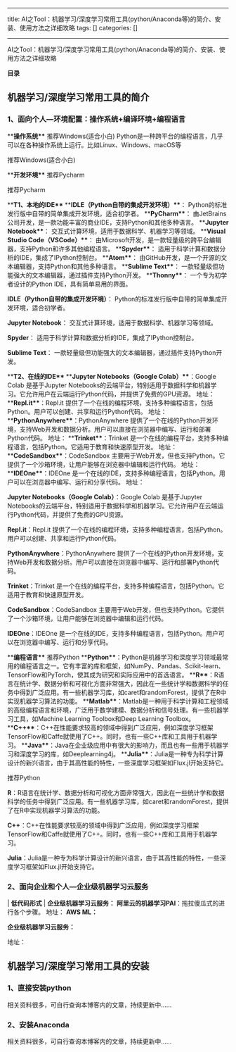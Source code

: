 
--- 
title:  AI之Tool：机器学习/深度学习常用工具(python/Anaconda等)的简介、安装、使用方法之详细攻略 
tags: []
categories: [] 

---
AI之Tool：机器学习/深度学习常用工具(python/Anaconda等)的简介、安装、使用方法之详细攻略





**目录**



















## **<strong><strong>机器学习/深度学习常用工具的简介**</strong></strong>

### **<strong><strong>1、面向个人—环境配置：操作系统+编译环境+编程语言**</strong></strong>
<td style="width:82px;"> **<strong>操作系统**</strong> </td><td style="width:606px;"> 推荐Windows(适合小白) Python是一种跨平台的编程语言，几乎可以在各种操作系统上运行。比如Linux、Windows、macOS等 </td>

推荐Windows(适合小白)
<td rowspan="3" style="width:82px;"> **<strong>开发环境**</strong> </td><td style="width:606px;"> 推荐Pycharm </td>

推荐Pycharm
<td style="width:606px;"> **<strong>T1、本地的IDE**</strong> **<strong>IDLE（Python自带的集成开发环境）**</strong>： Python的标准发行版中自带的简单集成开发环境，适合初学者。 **<strong>PyCharm**</strong>： 由JetBrains公司开发，是一款功能丰富的商业IDE，支持Python和其他多种语言。 **<strong>Jupyter Notebook**</strong>： 交互式计算环境，适用于数据科学、机器学习等领域。 **<strong>Visual Studio Code（VSCode）**</strong>： 由Microsoft开发，是一款轻量级的跨平台编辑器，支持Python和许多其他编程语言。 **<strong>Spyder**</strong>： 适用于科学计算和数据分析的IDE，集成了IPython控制台。 **<strong>Atom**</strong>： 由GitHub开发，是一个开源的文本编辑器，支持Python和其他多种语言。 **<strong>Sublime Text**</strong>： 一款轻量级但功能强大的文本编辑器，通过插件支持Python开发。 **<strong>Thonny**</strong>： 一个专为初学者设计的Python IDE，具有简单易用的界面。 </td>

**<strong>IDLE（Python自带的集成开发环境）**</strong>： Python的标准发行版中自带的简单集成开发环境，适合初学者。

**<strong>Jupyter Notebook**</strong>： 交互式计算环境，适用于数据科学、机器学习等领域。

**<strong>Spyder**</strong>： 适用于科学计算和数据分析的IDE，集成了IPython控制台。

**<strong>Sublime Text**</strong>： 一款轻量级但功能强大的文本编辑器，通过插件支持Python开发。
<td style="width:606px;"> **<strong>T2、在线的IDE**</strong> **<strong>Jupyter Notebooks（Google Colab）**</strong>：Google Colab 是基于Jupyter Notebooks的云端平台，特别适用于数据科学和机器学习。它允许用户在云端运行Python代码，并提供了免费的GPU资源。 地址： **<strong>Repl.it**</strong>：Repl.it 提供了一个在线的编程环境，支持多种编程语言，包括Python。用户可以创建、共享和运行Python代码。 地址： **<strong>PythonAnywhere**</strong>：PythonAnywhere 提供了一个在线的Python开发环境，支持Web开发和数据分析。用户可以直接在浏览器中编写、运行和部署Python代码。 地址： **<strong>Trinket**</strong>：Trinket 是一个在线的编程平台，支持多种编程语言，包括Python。它适用于教育和快速原型开发。 地址： **<strong>CodeSandbox**</strong>：CodeSandbox 主要用于Web开发，但也支持Python。它提供了一个沙箱环境，让用户能够在浏览器中编辑和运行代码。 地址： **<strong>IDEOne**</strong>：IDEOne 是一个在线的IDE，支持多种编程语言，包括Python。用户可以在浏览器中编写、运行和分享代码。 地址： </td>

**<strong>Jupyter Notebooks（Google Colab）**</strong>：Google Colab 是基于Jupyter Notebooks的云端平台，特别适用于数据科学和机器学习。它允许用户在云端运行Python代码，并提供了免费的GPU资源。

**<strong>Repl.it**</strong>：Repl.it 提供了一个在线的编程环境，支持多种编程语言，包括Python。用户可以创建、共享和运行Python代码。

**<strong>PythonAnywhere**</strong>：PythonAnywhere 提供了一个在线的Python开发环境，支持Web开发和数据分析。用户可以直接在浏览器中编写、运行和部署Python代码。

**<strong>Trinket**</strong>：Trinket 是一个在线的编程平台，支持多种编程语言，包括Python。它适用于教育和快速原型开发。

**<strong>CodeSandbox**</strong>：CodeSandbox 主要用于Web开发，但也支持Python。它提供了一个沙箱环境，让用户能够在浏览器中编辑和运行代码。

**<strong>IDEOne**</strong>：IDEOne 是一个在线的IDE，支持多种编程语言，包括Python。用户可以在浏览器中编写、运行和分享代码。
<td style="width:82px;"> **<strong>编程语言**</strong> </td><td style="width:606px;"> 推荐Python **<strong>Python**</strong>：Python是机器学习和深度学习领域最常用的编程语言之一。它有丰富的库和框架，如NumPy、Pandas、Scikit-learn、TensorFlow和PyTorch，使其成为研究和实际应用中的首选语言。 **<strong>R**</strong>：R语言在统计学、数据分析和可视化方面非常强大，因此在一些统计学和数据科学的任务中得到广泛应用。有一些机器学习库，如caret和randomForest，提供了在R中实现机器学习算法的功能。 **<strong>Matlab**</strong>：Matlab是一种用于科学计算和工程领域的高级编程语言和环境，广泛用于数学建模、数据分析和信号处理。有一些机器学习工具，如Machine Learning Toolbox和Deep Learning Toolbox。 **<strong>C++**</strong>：C++在性能要求较高的领域中得到广泛应用，例如深度学习框架TensorFlow和Caffe就使用了C++。同时，也有一些C++库和工具用于机器学习。 **<strong>Java**</strong>：Java在企业级应用中有很大的影响力，而且也有一些用于机器学习和深度学习的库，如Deeplearning4j。 **<strong>Julia**</strong>：Julia是一种专为科学计算设计的新兴语言，由于其高性能的特性，一些深度学习框架如Flux.jl开始支持它。 </td>

推荐Python

**<strong>R**</strong>：R语言在统计学、数据分析和可视化方面非常强大，因此在一些统计学和数据科学的任务中得到广泛应用。有一些机器学习库，如caret和randomForest，提供了在R中实现机器学习算法的功能。

**<strong>C++**</strong>：C++在性能要求较高的领域中得到广泛应用，例如深度学习框架TensorFlow和Caffe就使用了C++。同时，也有一些C++库和工具用于机器学习。

**<strong>Julia**</strong>：Julia是一种专为科学计算设计的新兴语言，由于其高性能的特性，一些深度学习框架如Flux.jl开始支持它。



### **<strong><strong>2、面向企业和个人—**</strong>**<strong>企业级机器学习云服务**</strong></strong>
| **<strong>低代码形式**</strong> | **<strong>企业级机器学习云服务：**</strong> **<strong>阿里云的机器学习PAI**</strong>：拖拉傻瓜式的进行各个步骤。 地址： **<strong>AWS ML：**</strong>  

**<strong>企业级机器学习云服务：**</strong>

地址：









## **<strong><strong>机器学习/深度学习常用工具的安装**</strong></strong>

### **<strong><strong>1、直接安装python**</strong></strong>

相关资料很多，可自行查询本博客内的文章，持续更新中……





### **<strong><strong>2、安装Anaconda**</strong></strong>

相关资料很多，可自行查询本博客内的文章，持续更新中……












